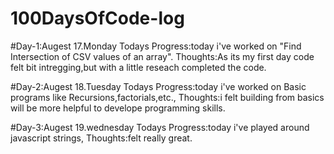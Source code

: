 # 100DaysOfCode-log
#Day-1:Augest 17.Monday
Todays Progress:today i've worked on "Find Intersection of CSV values of an array".
Thoughts:As its my first day code felt bit intregging,but with a little reseach completed the code.

#Day-2:Augest 18.Tuesday
Todays Progress:today i've worked on Basic programs like Recursions,factorials,etc.,
Thoughts:i felt building from basics will be more helpful to develope programming skills.

#Day-3:Augest 19.wednesday
Todays Progress:today i've played around javascript strings,
Thoughts:felt really great.

